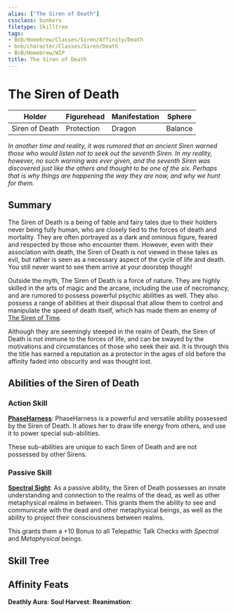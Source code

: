 ```yaml
---
alias: ["The Siren of Death"]
cssclass: bunkers
filetype: Skilltree
tags:
- Bnb/Homebrew/Classes/Siren/Affinity/Death
- bnb/character/Classes/Siren/Death
- BnB/Homebrew/WIP
title: The Siren of Death
---
```


# The Siren of Death
| Holder         | Figurehead | Manifestation | Sphere  |
| -------------- | ---------- | ------------- | ------- |
| Siren of Death | Protection        | Dragon       | Balance |

*In another time and reality, it was rumored that an ancient Siren warned those who would listen not to seek out the seventh Siren. In my reality, however, no such warning was ever given, and the seventh Siren was discovered just like the others and thought to be one of the six. Perhaps that is why things are happening the way they are now, and why we hunt for them.*

## Summary
The Siren of Death is a being of fable and fairy tales due to their holders never being fully human, who are closely tied to the forces of death and mortality. They are often portrayed as a dark and ominous figure, feared and respected by those who encounter them. However, even with their association with death, the Siren of Death is not viewed in these tales as evil, but rather is seen as a necessary aspect of the cycle of life and death. You still never want to see them arrive at your doorstep though!

Outside the myth, The Siren of Death is a force of nature. They are highly skilled in the arts of magic and the arcane, including the use of necromancy, and are rumored to possess powerful psychic abilities as well. They also possess a range of abilities at their disposal that allow them to control and manipulate the speed of death itself, which has made them an enemy of [The Siren of Time](../The-Siren-of-Time.md).

Although they are seemingly steeped in the realm of Death, the Siren of Death is not immune to the forces of life, and can be swayed by the motivations and circumstances of those who seek their aid. It is through this the title has earned a reputation as a protector in the ages of old before the affinity faded into obscurity and was thought lost.

## Abilities of the Siren of Death

### Action Skill
**[PhaseHarness](ActionSkill/PhaseHarness.md)**: PhaseHarness is a powerful and versatile ability possessed by the Siren of Death. It allows her to draw life energy from others, and use it to power special sub-abilities.

These sub-abilities are unique to each Siren of Death and are not possessed by other Sirens.

### Passive Skill
**[Spectral Sight](PassiveSkill/Spectral-Sight.md)**: As a passive ability, the Siren of Death possesses an innate understanding and connection to the realms of the dead, as well as other metaphysical realms in between. This grants them the ability to see and communicate with the dead and other metaphysical beings, as well as the ability to project their consciousness between realms.

This grants them a +10 Bonus to all Telepathic Talk Checks with *Spectral* and *Metaphysical* beings.

## Skill Tree

## Affinity Feats
**Deathly Aura**:
**Soul Harvest**:
**Reanimation**:

